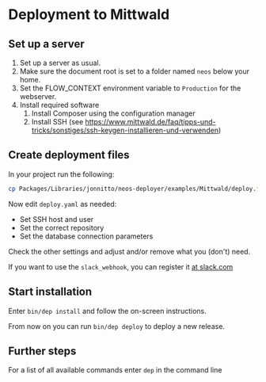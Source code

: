 # Deployment to Mittwald

## Set up a server

1. Set up a server as usual.
2. Make sure the document root is set to a folder named `neos` below your home.
3. Set the FLOW_CONTEXT environment variable to `Production` for the webserver.
4. Install required software
   1. Install Composer using the configuration manager
   2. Install SSH (see https://www.mittwald.de/faq/tipps-und-tricks/sonstiges/ssh-keygen-installieren-und-verwenden)

## Create deployment files

In your project run the following:

```sh
cp Packages/Libraries/jonnitto/neos-deployer/examples/Mittwald/deploy.* ./
```

Now edit `deploy.yaml` as needed:

- Set SSH host and user
- Set the correct repository
- Set the database connection parameters

Check the other settings and adjust and/or remove what you (don't) need.

If you want to use the `slack_webhook`, you can register it [at slack.com](https://slack.com/oauth/authorize?&client_id=113734341365.225973502034&scope=incoming-webhook)

## Start installation

Enter `bin/dep install` and follow the on-screen instructions.

From now on you can run `bin/dep deploy` to deploy a new release.

## Further steps

For a list of all available commands enter `dep` in the command line

